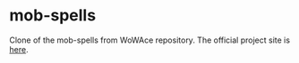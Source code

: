 # mob-spells
Clone of the mob-spells from WoWAce repository. The official project site is [here](http://www.wowace.com/addons/mob-spells/).



